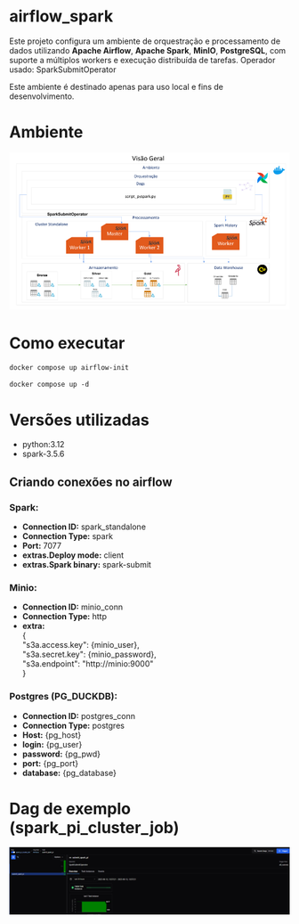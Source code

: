 # airflow_spark
Este projeto configura um ambiente de orquestração e processamento de dados utilizando **Apache Airflow**, **Apache Spark**, **MinIO**, **PostgreSQL**, com suporte a múltiplos workers e execução distribuída de tarefas.
Operador usado: SparkSubmitOperator

 Este ambiente é destinado apenas para uso local e fins de desenvolvimento.

# Ambiente
 ![alt text](./assets/airflow_spark.png)


# Como executar
```
docker compose up airflow-init
```
```
docker compose up -d
```

# Versões utilizadas
- python:3.12
- spark-3.5.6


## Criando conexões no airflow
### Spark:
- **Connection ID:** spark_standalone
- **Connection Type:** spark
- **Port:** 7077
- **extras.Deploy mode:** client
- **extras.Spark binary:** spark-submit


### Minio:
- **Connection ID:** minio_conn
- **Connection Type:** http
- **extra:**<br>
  {<br>
    "s3a.access.key": {minio_user}, <br>
    "s3a.secret.key": {minio_password}, <br>
    "s3a.endpoint": "http://minio:9000" <br>
  }

### Postgres (PG_DUCKDB):
- **Connection ID:** postgres_conn
- **Connection Type:** postgres
- **Host:** {pg_host}
- **login:** {pg_user}
- **password:** {pg_pwd}
- **port:** {pg_port}
- **database:** {pg_database}


# Dag de exemplo (spark_pi_cluster_job)
 ![alt text](./assets/dag.png)

